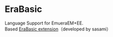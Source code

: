 ﻿# EraBasic
Language Support for EmueraEM+EE.  
Based [EraBasic extension](https://marketplace.visualstudio.com/items?itemName=sasami.erabasic)（developed by sasami）

